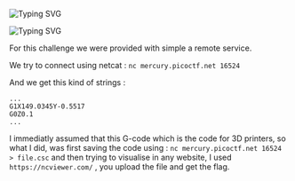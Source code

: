 
![Typing SVG](https://readme-typing-svg.herokuapp.com?font=Fira+Code&pause=1000&width=435&size=35&lines=Speeds+and+feeds)

![Typing SVG](https://readme-typing-svg.herokuapp.com?font=Fira+Code&weight=500&pause=1000&color=F70000&width=435&lines=Reverse)

For this challenge we were provided with simple a remote service.

We try to connect using netcat : `nc mercury.picoctf.net 16524`

And we get this kind of strings :

```
...
G1X149.0345Y-0.5517
G0Z0.1
...
```
I immediatly assumed that this G-code which is the code for 3D printers, so what I did, was first saving the code using : `nc mercury.picoctf.net 16524 > file.csc` and then trying to visualise in any website, I used `https://ncviewer.com/` , you upload the file and get the flag.
